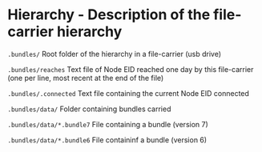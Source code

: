 # Hierarchy - Description of the file-carrier hierarchy

`.bundles/` Root folder of the hierarchy in a file-carrier (usb drive)

`.bundles/reaches` Text file of Node EID reached one day by this file-carrier (one per line, most recent at the end of the file)

`.bundles/.connected` Text file containing the current Node EID connected

`.bundles/data/` Folder containing bundles carried

`.bundles/data/*.bundle7` File containing a bundle (version 7)

`.bundles/data/*.bundle6` File containinf a bundle (version 6)